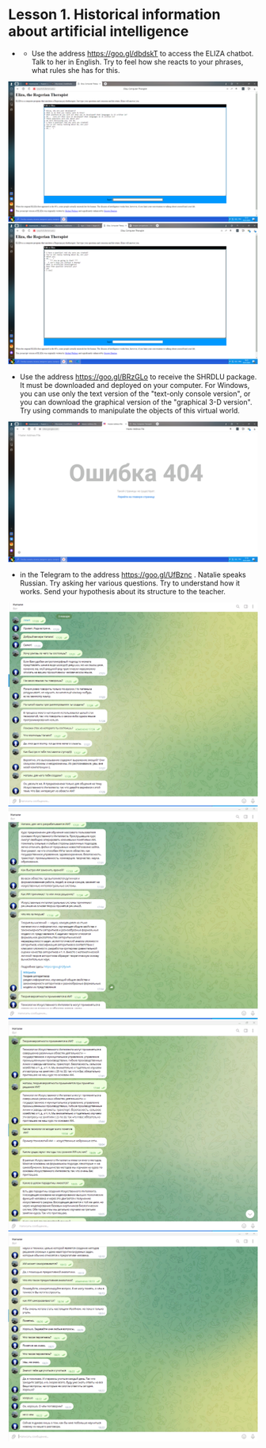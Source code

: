 # Lesson 1. Historical information about artificial intelligence

* - Use the address https://goo.gl/dbdskT to access the ELIZA chatbot. Talk to her in English. Try to feel how she reacts to your phrases, what rules she has for this.

![Screenshot](/Screenshot/Lesson_1_Eliza_part_1.png)
![Screenshot](/Screenshot/Lesson_1_Eliza_part_2.png)

* Use the address https://goo.gl/BRzGLo to receive the SHRDLU package. It must be downloaded and deployed on your computer. For Windows, you can use only the text version of the "text-only console version", or you can download the graphical version of the "graphical 3-D version". Try using commands to manipulate the objects of this virtual world.

![Screenshot](/Screenshot/Lesson_1_SHRDLU.png)

* in the Telegram to the address https://goo.gl/UfBznc . Natalie speaks Russian. Try asking her various questions. Try to understand how it works. Send your hypothesis about its structure to the teacher.

![Screenshot](/Screenshot/Lesson_1_Natali_part_1.png)
![Screenshot](/Screenshot/Lesson_1_Natali_part_2.png)
![Screenshot](/Screenshot/Lesson_1_Natali_part_3.png)
![Screenshot](/Screenshot/Lesson_1_Natali_part_4.png)


